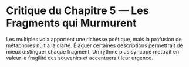 # Critique du Chapitre 5 — Les Fragments qui Murmurent
Les multiples voix apportent une richesse poétique, mais la profusion de métaphores nuit à la clarté. Élaguer certaines descriptions permettrait de mieux distinguer chaque fragment. Un rythme plus syncopé mettrait en valeur la fragilité des souvenirs et accentuerait leur urgence.
